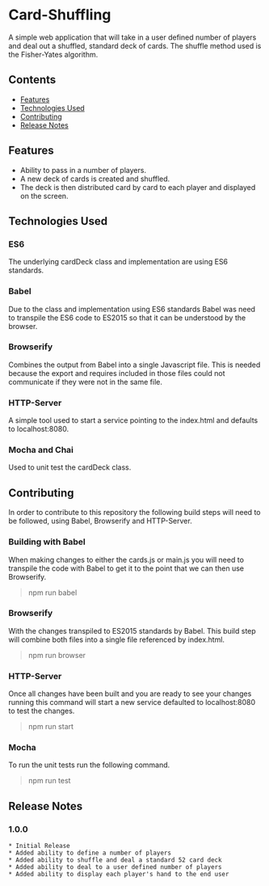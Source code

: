 # Card-Shuffling

A simple web application that will take in a user defined number of players and deal out a shuffled, standard deck of cards. The shuffle method used is the Fisher-Yates algorithm.

## Contents

- [Features](##Features)
- [Technologies Used](##Technologies-Used)
- [Contributing](##Contributing)
- [Release Notes](##Relese-Notes)

## Features

- Ability to pass in a number of players.
- A new deck of cards is created and shuffled.
- The deck is then distributed card by card to each player and displayed on the screen.

## Technologies Used

### ES6

The underlying cardDeck class and implementation are using ES6 standards.

### Babel

Due to the class and implementation using ES6 standards Babel was need to transpile the ES6 code to ES2015 so that it can be understood by the browser.

### Browserify

Combines the output from Babel into a single Javascript file. This is needed because the export and requires included in those files could not communicate if they were not in the same file.

### HTTP-Server

A simple tool used to start a service pointing to the index.html and defaults to localhost:8080.

### Mocha and Chai

Used to unit test the cardDeck class.

## Contributing

In order to contribute to this repository the following build steps will need to be followed, using Babel, Browserify and HTTP-Server.

### Building with Babel

When making changes to either the cards.js or main.js you will need to transpile the code with Babel to get it to the point that we can then use Browserify.

> npm run babel

### Browserify

With the changes transpiled to ES2015 standards by Babel. This build step will combine both files into a single file referenced by index.html.

> npm run browser

### HTTP-Server

Once all changes have been built and you are ready to see your changes running this command will start a new service defaulted to localhost:8080 to test the changes.

> npm run start

### Mocha

To run the unit tests run the following command.

> npm run test

## Release Notes

### 1.0.0

    * Initial Release
    * Added ability to define a number of players
    * Added ability to shuffle and deal a standard 52 card deck
    * Added ability to deal to a user defined number of players
    * Added ability to display each player's hand to the end user
